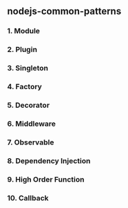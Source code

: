 ## nodejs-common-patterns

### 1. Module
### 2. Plugin
### 3. Singleton
### 4. Factory
### 5. Decorator
### 6. Middleware
### 7. Observable
### 8. Dependency Injection
### 9. High Order Function
### 10. Callback
